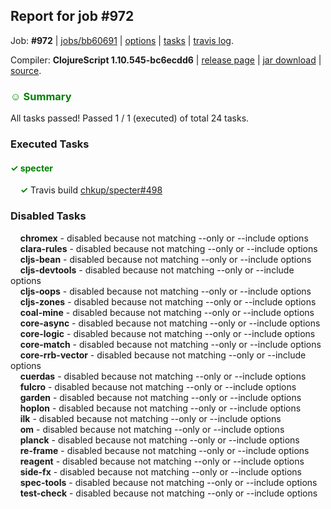 ## Report for job #972

Job: **#972** | [jobs/bb60691](https://github.com/cljs-oss/canary/commit/bb606910aebde88c43da1d04bfd73b7510b81c21) | [options](options.edn) | [tasks](tasks.edn) | [travis log](https://travis-ci.org/cljs-oss/canary/builds/546379759).

Compiler: **ClojureScript 1.10.545-bc6ecdd6** | [release page](https://github.com/cljs-oss/canary/releases/tag/r1.10.545-bc6ecdd6) | [jar download](https://github.com/cljs-oss/canary/releases/download/r1.10.545-bc6ecdd6/clojurescript-1.10.545-bc6ecdd6.jar) | [source](https://github.com/clojure/clojurescript/commit/bc6ecdd6e53ccff42315ed747e34ace465def986).

### <b style='color:green'>☺ Summary</b>

All tasks passed! Passed 1 / 1 (executed) of total 24 tasks.

### Executed Tasks

#### <b style='color:green'>&#x2713; specter</b>
&nbsp;&nbsp;&nbsp;&nbsp;<b style='color:green'>&#x2713;</b> Travis build [chkup/specter#498](https://travis-ci.org/chkup/specter/builds/546380445)<br>

### Disabled Tasks

&nbsp;&nbsp;&nbsp;&nbsp;**chromex** - disabled because not matching --only or --include options<br>
&nbsp;&nbsp;&nbsp;&nbsp;**clara-rules** - disabled because not matching --only or --include options<br>
&nbsp;&nbsp;&nbsp;&nbsp;**cljs-bean** - disabled because not matching --only or --include options<br>
&nbsp;&nbsp;&nbsp;&nbsp;**cljs-devtools** - disabled because not matching --only or --include options<br>
&nbsp;&nbsp;&nbsp;&nbsp;**cljs-oops** - disabled because not matching --only or --include options<br>
&nbsp;&nbsp;&nbsp;&nbsp;**cljs-zones** - disabled because not matching --only or --include options<br>
&nbsp;&nbsp;&nbsp;&nbsp;**coal-mine** - disabled because not matching --only or --include options<br>
&nbsp;&nbsp;&nbsp;&nbsp;**core-async** - disabled because not matching --only or --include options<br>
&nbsp;&nbsp;&nbsp;&nbsp;**core-logic** - disabled because not matching --only or --include options<br>
&nbsp;&nbsp;&nbsp;&nbsp;**core-match** - disabled because not matching --only or --include options<br>
&nbsp;&nbsp;&nbsp;&nbsp;**core-rrb-vector** - disabled because not matching --only or --include options<br>
&nbsp;&nbsp;&nbsp;&nbsp;**cuerdas** - disabled because not matching --only or --include options<br>
&nbsp;&nbsp;&nbsp;&nbsp;**fulcro** - disabled because not matching --only or --include options<br>
&nbsp;&nbsp;&nbsp;&nbsp;**garden** - disabled because not matching --only or --include options<br>
&nbsp;&nbsp;&nbsp;&nbsp;**hoplon** - disabled because not matching --only or --include options<br>
&nbsp;&nbsp;&nbsp;&nbsp;**ilk** - disabled because not matching --only or --include options<br>
&nbsp;&nbsp;&nbsp;&nbsp;**om** - disabled because not matching --only or --include options<br>
&nbsp;&nbsp;&nbsp;&nbsp;**planck** - disabled because not matching --only or --include options<br>
&nbsp;&nbsp;&nbsp;&nbsp;**re-frame** - disabled because not matching --only or --include options<br>
&nbsp;&nbsp;&nbsp;&nbsp;**reagent** - disabled because not matching --only or --include options<br>
&nbsp;&nbsp;&nbsp;&nbsp;**side-fx** - disabled because not matching --only or --include options<br>
&nbsp;&nbsp;&nbsp;&nbsp;**spec-tools** - disabled because not matching --only or --include options<br>
&nbsp;&nbsp;&nbsp;&nbsp;**test-check** - disabled because not matching --only or --include options<br>